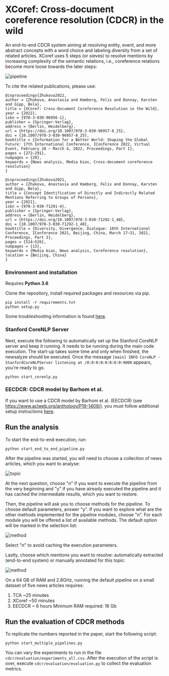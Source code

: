 # XCoref: Cross-document coreference resolution (CDCR) in the wild

An end-to-end CDCR system aiming at resolving entity, event, and more abstract concepts with a word choice and labeling diversity
 from a set of related articles. XCoref uses 5 steps (or sieves) to resolve mentions by increasing complexity of the semantic relations, i.e., coreference relations become 
 more loose towards the later steps: 
 
 ![pipeline](./resources/pics/pipeline.png)
 
 To cite the related publications, please use: 
 ```
 @inproceedings{Zhukova2022,
author = {Zhukova, Anastasia and Hamborg, Felix and Donnay, Karsten and Gipp, Bela},
title = {XCoref: Cross-Document Coreference Resolution in the Wild},
year = {2022},
isbn = {978-3-030-96956-1},
publisher = {Springer-Verlag},
address = {Berlin, Heidelberg},
url = {https://doi.org/10.1007/978-3-030-96957-8_25},
doi = {10.1007/978-3-030-96957-8_25},
booktitle = {Information for a Better World: Shaping the Global Future: 17th International Conference, IConference 2022, Virtual Event, February 28 – March 4, 2022, Proceedings, Part I},
pages = {272–291},
numpages = {20},
keywords = {News analysis, Media bias, Cross-document coreference resolution}
}
 ```
 
 ```
@inproceedings{Zhukova2021,
author = {Zhukova, Anastasia and Hamborg, Felix and Donnay, Karsten and Gipp, Bela},
title = {Concept Identification of Directly and Indirectly Related Mentions Referring to Groups of Persons},
year = {2021},
isbn = {978-3-030-71291-4},
publisher = {Springer-Verlag},
address = {Berlin, Heidelberg},
url = {https://doi.org/10.1007/978-3-030-71292-1_40},
doi = {10.1007/978-3-030-71292-1_40},
booktitle = {Diversity, Divergence, Dialogue: 16th International Conference, IConference 2021, Beijing, China, March 17–31, 2021, Proceedings, Part I},
pages = {514–526},
numpages = {13},
keywords = {Media bias, News analysis, Coreference resolution},
location = {Beijing, China}
}
 ```

### Environment and installation
Requires **Python 3.6**

Clone the repository, install required packages and resources via pip. 

```
pip install -r requirements.txt
python setup.py
```
Some troubleshooting information is found [here](INSTALLATION.md).

### Stanford CoreNLP Server
Next, execute the following to automatically set up the Stanford CoreNLP server and keep it running. It needs to be 
running during the main code execution. The start-up takes some time and only when finished, the newsalyze should be executed. 
Once the message `[main] INFO CoreNLP - StanfordCoreNLPServer listening at /0:0:0:0:0:0:0:0:9000` appears, you're ready to go.
```
python start_corenlp.py
```

### EECDCR: CDCR model by Barhom et al. 
If you want to use a CDCR model by Barhom et al. (EECDCR) (see https://www.aclweb.org/anthology/P19-1409/), 
you must follow additional setup instructions [here](cdcr/entities/eecdcr/README.md).

## Run the analysis
To start the end-to-end execution, run:
```
python start_end_to_end_pipeline.py
```
After the pipeline was started, you will need to choose a collection of news articles, which you want to analyse: 

![topic](./resources/pics/select_topic.png)

At the next question, choose "n" if you want to execute the pipeline from the very beginning and "y" if you have already 
executed the pipeline and it has cached the intermediate results, which you want to restore.

Then, the pipeline will ask you to choose methods for the pipeline. To choose default parameters, answer "y". If you want to 
explore what are the other methods implemented for the pipeline modules, choose "n". For each module you will be offered a 
list of available methods. The default option will be marked in the selection list: 

![method](./resources/pics/select_approach.png)

Select "n" to avoid caching the execution parameters.

Lastly, choose which mentions you want to resolve: automatically extracted (end-to-end system) or manually annotated for this topic: 

![method](./resources/pics/select_mention_extraction.png)

On a 64 GB of RAM and 2.8GHz, running the default pipeline on a small dataset of five news articles requires:
 1) TCA  ~25 minutes 
 2) XCoref ~50 minutes
 3) EECDCR ~ 6 hours
 Minimum RAM required: 16 Gb
 
 ## Run the evaluation of CDCR methods
To replicate the numbers reported in the paper, start the following script:
```
python start_multiple_pipelines.py
```

You can vary the experiments to run in the file ```cdcr/evaluation/experiments_all.csv```. After the execution of the 
script is over, execute ```cdcr/evaluation/evaluation.py``` to collect the evaluation metrics. 
